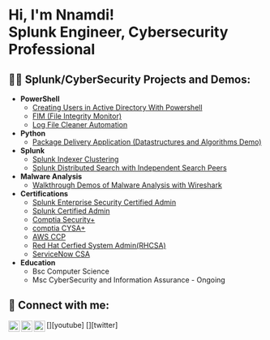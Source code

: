 <h1>Hi, I'm Nnamdi! <br/>Splunk Engineer, Cybersecurity Professional</h1>

<h2>👨‍💻 Splunk/CyberSecurity Projects and Demos:</h2>

- <b>PowerShell</b>
  - [Creating Users in Active Directory With Powershell](https://github.com/Nwuche01/Creating-Users-in-Active-Directory-with-Powershell)
  - [FIM (File Integrity Monitor)](https://github.com/Nwuche01/Powershell_Intergrity_Fim)
  - [Log File Cleaner Automation](https://github.com/Nwuche01/Automated-Log-File-Cleaner) 
- <b>Python</b>
  - [Package Delivery Application (Datastructures and Algorithms Demo)](https://github.com/joshmadakor1/Package-Delivery-Pathfinding-Algorithm)
- <b>Splunk</b>
  - [Splunk Indexer Clustering](https://github.com/Nwuche01/Splunk-Indexer-Cluster)
  - [Splunk Distributed Search with Independent Search Peers](https://github.com/Nwuche01/Splunk-Indexer-Cluster)
- <b>Malware Analysis</b>
  - [Walkthrough Demos of Malware Analysis with Wireshark](https://github.com/Nwuche01/MalwareAnalysisWith-Wireshak)
- <b>Certifications</b>
  - [Splunk Enterprise Security Certified Admin](https://www.credly.com/badges/603c0768-ddc7-4b9c-818f-fe10153c5f7c)
  - [Splunk Certified Admin](https://www.credly.com/badges/7e54841b-5247-4c26-b5d4-9089ecfdc43f)
  - [Comptia Security+](https://www.credly.com/badges/f8252c61-6d69-4783-af96-d2023ac01c0c)
  - [comptia CYSA+](https://www.credly.com/badges/4579e3da-9a9e-42ed-ae7f-4781e5d22275)
  - [AWS CCP](https://www.credly.com/badges/5e44fe98-3d20-41c0-99fa-8d2b85b3b802)
  - [Red Hat Cerfied System Admin(RHCSA)](https://rhtapps.redhat.com/certifications/badge/verify/QA27AQX7YEKTSUK2VBGKSVMJJEAEQU3CUPSQX2KSDXT6RW46LQ3T7ULZ55KZZ56SKO7EQ3ETTLYZQ4U5NQYTCNA62RUWOCM34WWBUYQ=)
  - [ServiceNow CSA](https://partnerportal.service-now.com/SearchCertificate.do)
- <b>Education</b>
  - Bsc Computer Science
  - Msc CyberSecurity and Information Assurance - Ongoing

<h2> 🤳 Connect with me:</h2>

[<img align="left" alt="JoshMadakor | YouTube" width="22px" src="https://cdn.jsdelivr.net/npm/simple-icons@v3/icons/youtube.svg" />][youtube]
[<img align="left" alt="JoshMadakor | Twitter" width="22px" src="https://cdn.jsdelivr.net/npm/simple-icons@v3/icons/twitter.svg" />][twitter]
[<img align="left" alt="JoshMadakor | LinkedIn" width="22px" src="https://cdn.jsdelivr.net/npm/simple-icons@v3/icons/linkedin.svg" />][linkedin]



[linkedin]: https://www.linkedin.com/in/nnamdi-n-950b95130/

<!--
**joshmadakor1/joshmadakor1** is a ✨ _special_ ✨ repository because its `README.md` (this file) appears on your GitHub profile.

Here are some ideas to get you started:

- 🔭 I’m currently working on ...
- 🌱 I’m currently learning ...
- 👯 I’m looking to collaborate on ...
- 🤔 I’m looking for help with ...
- 💬 Ask me about ...
- 📫 How to reach me: ...
- 😄 Pronouns: ...
- ⚡ Fun fact: ...
-->
